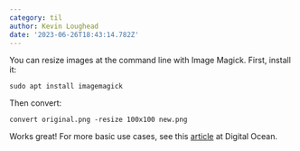 ```yaml
---
category: til
author: Kevin Loughead
date: '2023-06-26T18:43:14.782Z'
---
```


You can resize images at the command line with Image Magick. First, install it:

```plain
sudo apt install imagemagick
```

Then convert:

```plain
convert original.png -resize 100x100 new.png
```

Works great! For more basic use cases, see this [article](https://www.digitalocean.com/community/tutorials/workflow-resizing-images-with-imagemagick) at Digital Ocean.
